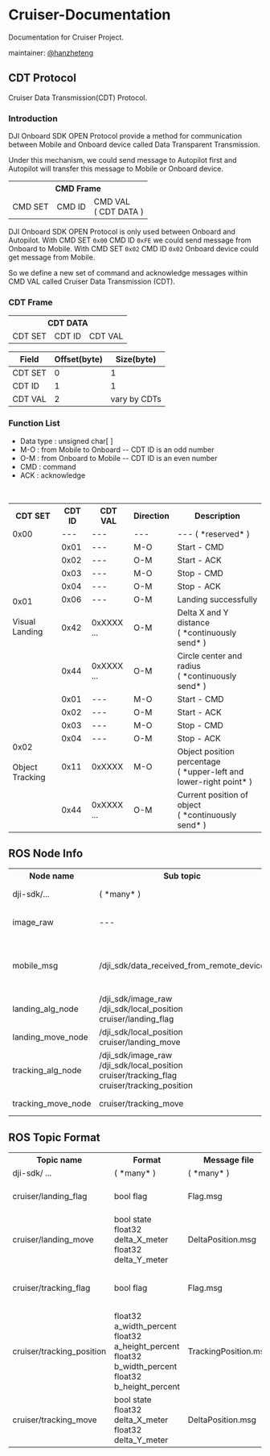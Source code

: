 # Cruiser-Documentation
Documentation for Cruiser Project.

maintainer: [@hanzheteng](https://github.com/hanzheteng)
## CDT Protocol
Cruiser Data Transmission(CDT) Protocol.
### Introduction
DJI Onboard SDK OPEN Protocol provide a method for communication between Mobile and Onboard device called Data Transparent Transmission.

Under this mechanism, we could send message to Autopilot first and Autopilot will transfer this message to Mobile or Onboard device.

<table align="center">
  <tr>
    <th colspan=3>CMD Frame</th>
  </tr>
  <tr>
    <td>CMD SET</td>
    <td>CMD ID</td>
    <td>CMD VAL<br>( CDT DATA )</td>
  </tr>
</table>

DJI Onboard SDK OPEN Protocol is only used between Onboard and Autopilot. With CMD SET `0x00` CMD ID `0xFE` we could send message from Onboard to Mobile. With CMD SET `0x02` CMD ID `0x02` Onboard device could get message from Mobile.

So we define a new set of command and acknowledge messages within CMD VAL called Cruiser Data Transmission (CDT).

### CDT Frame
<table>
  <tr>
    <th colspan=3>CDT DATA</th>
  </tr>
  <tr>
    <td>CDT SET</td>
    <td>CDT ID</td>
    <td>CDT VAL</td>
  </tr>
</table>

| Field   | Offset(byte) | Size(byte)   |
| ------  | ------------ | ------------ |
| CDT SET | 0            | 1            |
| CDT ID  | 1            | 1            |
| CDT VAL | 2            | vary by CDTs |

### Function List
- Data type : unsigned char[ ]
- M-O : from Mobile to Onboard -- CDT ID is an odd number
- O-M : from Onboard to Mobile -- CDT ID is an even number
- CMD : command
- ACK : acknowledge
<table>
  <tr>
    <th>CDT SET</th>
    <th>CDT ID</th>
    <th>CDT VAL</th>
    <th>Direction</th>
    <th>Description</th>
  </tr>
  <tr>
    <td> 0x00 </td>
    <td> --- </td>
    <td> --- </td>
    <td> --- </td>
    <td> --- ( *reserved* ) </td>
  </tr>

 <!-------SET 0x01-------->
  <tr>
    <td rowspan=7> 0x01
      <br> <br> Visual Landing </td>
    <td> 0x01 </td>
    <td> --- </td>
    <td> M-O </td>
    <td> Start - CMD </td>
  </tr>
  <tr>
    <!--SET 0x01-->
    <td> 0x02 </td>
    <td> --- </td>
    <td> O-M </td>
    <td> Start - ACK </td>
  </tr>
  <tr>
    <!--SET 0x01-->
    <td> 0x03 </td>
    <td> --- </td>
    <td> M-O </td>
    <td> Stop - CMD </td>
  </tr>
  <tr>
    <!--SET 0x01-->
    <td> 0x04 </td>
    <td> --- </td>
    <td> O-M </td>
    <td> Stop - ACK </td>
  </tr>
  <tr>
    <!--SET 0x01-->
    <td> 0x06 </td>
    <td> --- </td>
    <td> O-M </td>
    <td> Landing successfully </td>
  </tr>
  <tr>
    <!--SET 0x01-->
    <td> 0x42 </td>
    <td> 0xXXXX ... </td>
    <td> O-M </td>
    <td> Delta X and Y distance <br>( *continuously send* )</td>
  </tr>
  <tr>
    <!--SET 0x01-->
    <td> 0x44 </td>
    <td> 0xXXXX ... </td>
    <td> O-M </td>
    <td> Circle center and radius <br>( *continuously send* )</td>
  </tr>

  <!-------SET 0x02------->
  <tr>
    <td rowspan=6> 0x02
      <br> <br> Object Tracking </td>
    <td> 0x01 </td>
    <td> --- </td>
    <td> M-O </td>
    <td> Start - CMD </td>
  </tr>
  <tr>
    <!--SET 0x02-->
    <td> 0x02 </td>
    <td> --- </td>
    <td> O-M </td>
    <td> Start - ACK </td>
  </tr>
  <tr>
    <!--SET 0x02-->
    <td> 0x03 </td>
    <td> --- </td>
    <td> M-O </td>
    <td> Stop - CMD </td>
  </tr>
  <tr>
    <!--SET 0x02-->
    <td> 0x04 </td>
    <td> --- </td>
    <td> O-M </td>
    <td> Stop - ACK </td>
  </tr>
  <tr>
    <!--SET 0x02-->
    <td> 0x11 </td>
    <td> 0xXXXX </td>
    <td> M-O </td>
    <td> Object position percentage <br> ( *upper-left and lower-right point* ) </td>
  </tr>
  <tr>
    <!--SET 0x02-->
    <td> 0x44 </td>
    <td> 0xXXXX ... </td>
    <td> O-M </td>
    <td> Current position of object <br>( *continuously send* )</td>
  </tr>
</table>


## ROS Node Info
<table>
  <tr>
    <th> Node name </th>
    <th> Sub topic </th>
    <th> Pub topic </th>
    <th> Description </th>
    <th> Collaborators </th>
  </tr>
  <tr>
    <td> dji-sdk/... </td>
    <td> ( *many* ) </td>
    <td> ( *many* )
      <br> /dji_sdk/local_position </td>
    <td> Official SDK </td>
    <td> DJI </td>
  </tr>
  <tr>
    <td> image_raw </td>
    <td> --- </td>
    <td> /dji_sdk/image_raw
      <br> /dji_sdk/camera_info </td>
    <td> Get cam image and pub </td>
    <td> DJI
      <br> @ShoupingShan </td>
  </tr>
  <tr>
    <td> mobile_msg </td>
    <td> /dji_sdk/data_received_from_remote_device </td>
    <td> cruiser/landing_flag
      <br> cruiser/tracking_flag
      <br> cruiser/tracking_position </td>
    <td> Read message from Mobile and pub </td>
    <td> @Cuijie12358 </td>
  </tr>

  <!-- Landing Mission -->
  <tr>
    <td> landing_alg_node </td>
    <td> /dji_sdk/image_raw
      <br> /dji_sdk/local_position
      <br> cruiser/landing_flag </td>
    <td> cruiser/landing_move </td>
    <td> Hough circle detection </td>
    <td> @ShoupingShan
      <br> @hanzheteng </td>
  </tr>
  <tr>
    <td> landing_move_node </td>
    <td> /dji_sdk/local_position
      <br> cruiser/landing_move </td>
    <td> --- </td>
    <td> Movement control </td>
    <td> @Cuijie12358 </td>
  </tr>

  <!-- Tracking Mission -->
  <tr>
    <td> tracking_alg_node </td>
    <td> /dji_sdk/image_raw
      <br> /dji_sdk/local_position
      <br> cruiser/tracking_flag
      <br> cruiser/tracking_position </td>
    <td> cruiser/tracking_move </td>
    <td> Object tracking algorithm </td>
    <td> @ShoupingShan
      <br> @hanzheteng </td>
  </tr>
  <tr>
    <td> tracking_move_node </td>
    <td> cruiser/tracking_move </td>
    <td> --- </td>
    <td> Movement control </td>
    <td> @Cuijie12358 </td>
  </tr>
</table>

## ROS Topic Format
<table>
  <tr>
    <th> Topic name </th>
    <th> Format </th>
    <th> Message file </th>
    <th> Description </th>
  </tr>
  <tr>
    <td> dji-sdk/ ... </td>
    <td> ( *many* ) </td>
    <td> ( *many* ) </td>
    <td> Official SDK </td>
  </tr>

  <!-- Landing Mission -->
  <tr>
    <td> cruiser/landing_flag </td>
    <td> bool flag </td>
    <td> Flag.msg </td>
    <td> Start or stop landing flag </td>
  </tr>
  <tr>
    <td> cruiser/landing_move </td>
    <td> bool state
      <br> float32 delta_X_meter
      <br> float32 delta_Y_meter </td>
    <td> DeltaPosition.msg </td>
    <td> Delta X and Y distance 
      <br> in ground coordinate system </td>
  </tr>

  <!-- Tracking Mission -->
  <tr>
    <td> cruiser/tracking_flag </td>
    <td> bool flag </td>
    <td> Flag.msg </td>
    <td> Start or stop tracking flag </td>
  </tr>
  <tr>
    <td> cruiser/tracking_position </td>
    <td> float32 a_width_percent
      <br> float32 a_height_percent
      <br> float32 b_width_percent
      <br> float32 b_height_percent </td>
    <td> TrackingPosition.msg </td>
    <td> Point position in percentage </td>
  </tr>
  <tr>
    <td> cruiser/tracking_move </td>
    <td> bool state
      <br> float32 delta_X_meter
      <br> float32 delta_Y_meter </td>
    <td> DeltaPosition.msg </td>
    <td> Delta X and Y distance 
      <br> in ground coordinate system </td>
  </tr>
</table>
